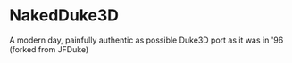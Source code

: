 # NakedDuke3D
A modern day, painfully authentic as possible Duke3D port as it was in '96 (forked from JFDuke)
